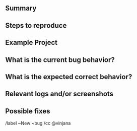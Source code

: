 <!--
SPDX-FileCopyrightText: 2023 The WESkit Contributors

SPDX-License-Identifier: MIT
-->

## Summary

<!-- Summarize the bug encountered concisely -->

## Steps to reproduce

<!-- How one can reproduce the issue - this is very important -->

## Example Project

<!-- If possible, create an example project here on GitLab.com that exhibits the problematic
behavior, and link to it here in the bug report.
If you are using an older version of GitLab, this will also determine whether the bug has been fixed
in a more recent version -->

## What is the current bug behavior?

<!-- What actually happens -->

## What is the expected correct behavior?

<!-- What you should see instead -->

## Relevant logs and/or screenshots

<!-- Paste any relevant logs - use code blocks (```) to format console output, logs, and code, as
it's very hard to read otherwise. -->

## Possible fixes

<!--  If you can, link to the line of code that might be responsible for the problem -->

/label ~New ~bug 
/cc @vinjana